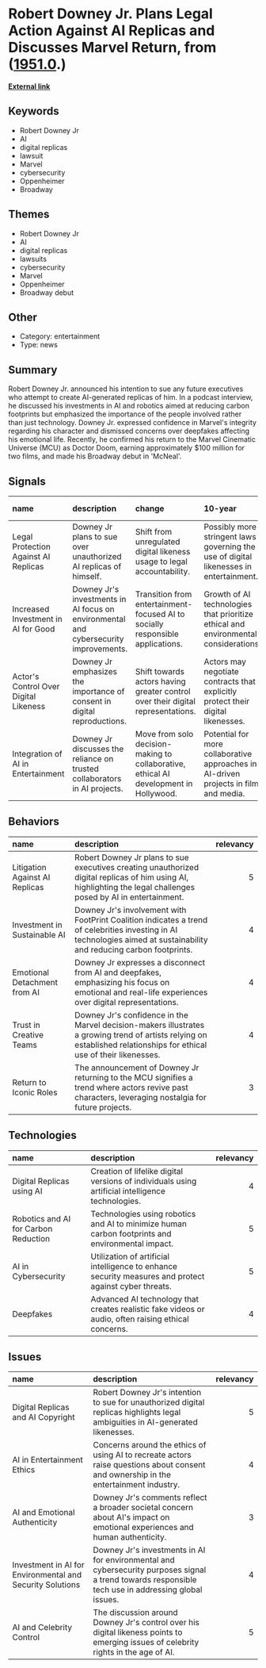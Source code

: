 # __Robert Downey Jr. Plans Legal Action Against AI Replicas and Discusses Marvel Return__, from ([1951.0](https://kghosh.substack.com/p/1951.0).)

__[External link](https://www.theguardian.com/film/2024/oct/29/robert-downey-jr-i-will-sue-all-future-executives-who-make-ai-replicas-of-me)__



## Keywords

* Robert Downey Jr
* AI
* digital replicas
* lawsuit
* Marvel
* cybersecurity
* Oppenheimer
* Broadway

## Themes

* Robert Downey Jr
* AI
* digital replicas
* lawsuits
* cybersecurity
* Marvel
* Oppenheimer
* Broadway debut

## Other

* Category: entertainment
* Type: news

## Summary

Robert Downey Jr. announced his intention to sue any future executives who attempt to create AI-generated replicas of him. In a podcast interview, he discussed his investments in AI and robotics aimed at reducing carbon footprints but emphasized the importance of the people involved rather than just technology. Downey Jr. expressed confidence in Marvel's integrity regarding his character and dismissed concerns over deepfakes affecting his emotional life. Recently, he confirmed his return to the Marvel Cinematic Universe (MCU) as Doctor Doom, earning approximately $100 million for two films, and made his Broadway debut in 'McNeal'.

## Signals

| name                                  | description                                                                          | change                                                                                | 10-year                                                                                | driving-force                                                          |   relevancy |
|:--------------------------------------|:-------------------------------------------------------------------------------------|:--------------------------------------------------------------------------------------|:---------------------------------------------------------------------------------------|:-----------------------------------------------------------------------|------------:|
| Legal Protection Against AI Replicas  | Downey Jr plans to sue over unauthorized AI replicas of himself.                     | Shift from unregulated digital likeness usage to legal accountability.                | Possibly more stringent laws governing the use of digital likenesses in entertainment. | Growing concerns over personal rights and identity in the digital age. |           4 |
| Increased Investment in AI for Good   | Downey Jr's investments in AI focus on environmental and cybersecurity improvements. | Transition from entertainment-focused AI to socially responsible applications.        | Growth of AI technologies that prioritize ethical and environmental considerations.    | Rising awareness of climate change and cybersecurity threats.          |           5 |
| Actor's Control Over Digital Likeness | Downey Jr emphasizes the importance of consent in digital reproductions.             | Shift towards actors having greater control over their digital representations.       | Actors may negotiate contracts that explicitly protect their digital likenesses.       | The need for ethical standards in the use of AI in media.              |           4 |
| Integration of AI in Entertainment    | Downey Jr discusses the reliance on trusted collaborators in AI projects.            | Move from solo decision-making to collaborative, ethical AI development in Hollywood. | Potential for more collaborative approaches in AI-driven projects in film and media.   | Desire for trust and accountability in creative industries.            |           3 |

## Behaviors

| name                           | description                                                                                                                                                            |   relevancy |
|:-------------------------------|:-----------------------------------------------------------------------------------------------------------------------------------------------------------------------|------------:|
| Litigation Against AI Replicas | Robert Downey Jr plans to sue executives creating unauthorized digital replicas of him using AI, highlighting the legal challenges posed by AI in entertainment.       |           5 |
| Investment in Sustainable AI   | Downey Jr's involvement with FootPrint Coalition indicates a trend of celebrities investing in AI technologies aimed at sustainability and reducing carbon footprints. |           4 |
| Emotional Detachment from AI   | Downey Jr expresses a disconnect from AI and deepfakes, emphasizing his focus on emotional and real-life experiences over digital representations.                     |           4 |
| Trust in Creative Teams        | Downey Jr's confidence in the Marvel decision-makers illustrates a growing trend of artists relying on established relationships for ethical use of their likenesses.  |           4 |
| Return to Iconic Roles         | The announcement of Downey Jr returning to the MCU signifies a trend where actors revive past characters, leveraging nostalgia for future projects.                    |           3 |

## Technologies

| name                                 | description                                                                                            |   relevancy |
|:-------------------------------------|:-------------------------------------------------------------------------------------------------------|------------:|
| Digital Replicas using AI            | Creation of lifelike digital versions of individuals using artificial intelligence technologies.       |           4 |
| Robotics and AI for Carbon Reduction | Technologies using robotics and AI to minimize human carbon footprints and environmental impact.       |           5 |
| AI in Cybersecurity                  | Utilization of artificial intelligence to enhance security measures and protect against cyber threats. |           5 |
| Deepfakes                            | Advanced AI technology that creates realistic fake videos or audio, often raising ethical concerns.    |           4 |

## Issues

| name                                                      | description                                                                                                                                         |   relevancy |
|:----------------------------------------------------------|:----------------------------------------------------------------------------------------------------------------------------------------------------|------------:|
| Digital Replicas and AI Copyright                         | Robert Downey Jr's intention to sue for unauthorized digital replicas highlights legal ambiguities in AI-generated likenesses.                      |           5 |
| AI in Entertainment Ethics                                | Concerns around the ethics of using AI to recreate actors raise questions about consent and ownership in the entertainment industry.                |           4 |
| AI and Emotional Authenticity                             | Downey Jr's comments reflect a broader societal concern about AI's impact on emotional experiences and human authenticity.                          |           3 |
| Investment in AI for Environmental and Security Solutions | Downey Jr's investments in AI for environmental and cybersecurity purposes signal a trend towards responsible tech use in addressing global issues. |           4 |
| AI and Celebrity Control                                  | The discussion around Downey Jr's control over his digital likeness points to emerging issues of celebrity rights in the age of AI.                 |           5 |